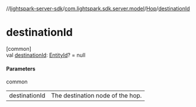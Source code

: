 //[lightspark-server-sdk](../../../index.md)/[com.lightspark.sdk.server.model](../index.md)/[Hop](index.md)/[destinationId](destination-id.md)

# destinationId

[common]\
val [destinationId](destination-id.md): [EntityId](../-entity-id/index.md)? = null

#### Parameters

common

| | |
|---|---|
| destinationId | The destination node of the hop. |

